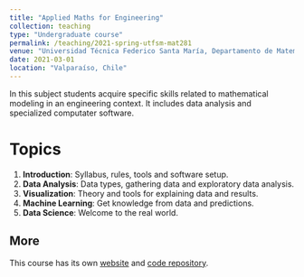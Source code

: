 ```yaml
---
title: "Applied Maths for Engineering"
collection: teaching
type: "Undergraduate course"
permalink: /teaching/2021-spring-utfsm-mat281
venue: "Universidad Técnica Federico Santa María, Departamento de Matemática"
date: 2021-03-01
location: "Valparaíso, Chile"
---
```


In this subject students acquire specific skills related to mathematical modeling in an engineering context. It includes data analysis and specialized computater software.

Topics
======

1. __Introduction__: Syllabus, rules, tools and software setup.
1. __Data Analysis__: Data types, gathering data and exploratory data analysis.
1. __Visualization__: Theory and tools for explaining data and results.
1. __Machine Learning__: Get knowledge from data and predictions.
1. __Data Science__: Welcome to the real world.

More
--------

This course has its own [website](https://aoguedao.github.io/mat281_2020S2/) and [code repository](https://github.com/aoguedao/mat281_2020S2).